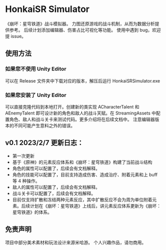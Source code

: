 # HonkaiSR Simulator
《崩坏：星穹铁道》战斗模拟器。
力图还原游戏的战斗机制，从而为数据分析提供参考。
后续计划添加编辑器、伤害占比可视化等功能。
使用中遇到 bug，欢迎提 issue。

## 使用方法
### 如果您不使用 Unity Editor
可以在 Release 文件夹中下载对应的版本，解压后运行 HonkaiSRSimulator.exe
### 如果您安装了 Unity Editor
可以直接克隆代码到本地打开。创建新的类实现 ACharacterTalent 和 AEnemyTalent 即可设计新的角色和敌人的战斗天赋。在 StreamingAssets 中配置角色、敌人和战斗关卡来测试代码。更多介绍将在后续文档中。
注意编辑器版本的不同可能产生意料之外的错误。

## v0.1 2023/2/7 更新日志：
- 第一次更新
- 基于《原神》的元素反应体系和《崩坏：星穹铁道》构建了当前战斗结构
- 角色的属性可以配置了，后续会有文档解释。
- 角色的技能可以配置了，目前支持造成伤害、造成治疗、附着元素和上 buff 等 4 种操作。
- 敌人的属性可以配置了，后续会有文档解释。
- 战斗关卡可以配置了，后续会有文档解释。
- 目前仅支持扩散和冻结两种元素反应，其中扩散反应不会为周为单位附着元素。后续计划在《崩坏：星穹铁道》上线后，讲元素反应体系更新为《崩坏：星穹铁道》的体系。


## 免责声明
项目中部分美术素材和玩法设计来源米哈游。
个人兴趣作品，请勿商用。
